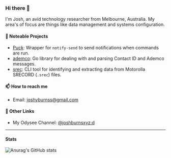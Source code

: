 ### Hi there 👋

I'm Josh, an avid technology researcher from Melbourne, Australia. My area's of
focus are things like data management and systems configuration.

#### 💼 Noteable Projects
- [Puck](https://github.com/joshburnsxyz/puck): Wrapper for `notify-send` to send notifications when commands are run.
- [ademco](https://github.com/joshburnsxyz/ademco): Go library for dealing with and parsing Contact ID and Ademco messages.
- [srec](https://github.com/joshburnsxyz/srec): CLI tool for identifying and extracting data from Motorolla SRECORD (`.srec`) files.

#### 📫 How to reach me
- Email: [joshyburnss@gmail.com](mailto:joshyburnss@gmail.com)

#### 🔖 Other Links
- My Odysee Channel: [@joshburnsxyz:d](https://odysee.com/@joshburnsxyz:d)

---

#### Stats
![Anurag's GitHub stats](https://github-readme-stats.vercel.app/api?username=joshburnsxyz&show_icons=true&theme=vue-dark)
